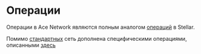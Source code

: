 # Операции

Операции в Ace Network являются полным аналогом [операций][1] в Stellar.

Помимо [стандартных][2] сеть дополнена специфическими операциями, описанными [здесь][3]

[1]: https://developers.stellar.org/docs/glossary/operations/
[2]: https://developers.stellar.org/docs/start/list-of-operations/
[3]: ../list-of-operations/index.md